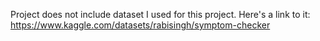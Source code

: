Project does not include dataset I used for this project. Here's a link to it: https://www.kaggle.com/datasets/rabisingh/symptom-checker

